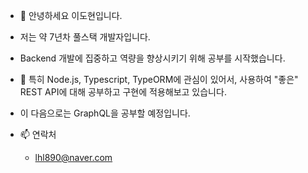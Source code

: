 - 👋 안녕하세요 이도현입니다.
- 저는 약 7년차 풀스택 개발자입니다.
- Backend 개발에 집중하고 역량을 향상시키기 위해 공부를 시작했습니다.
- 👀 특히 Node.js, Typescript, TypeORM에 관심이 있어서, 사용하여 "좋은" REST API에 대해 공부하고 구현에 적용해보고 있습니다.
- 이 다음으로는 GraphQL을 공부할 예정입니다.

- 📫 연락처
  - lhl890@naver.com

<!---
dobot0101/dobot0101 is a ✨ special ✨ repository because its `README.md` (this file) appears on your GitHub profile.
You can click the Preview link to take a look at your changes.
--->
